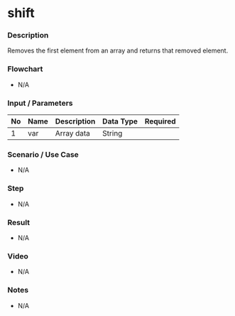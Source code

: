 # shift

### Description

Removes the first element from an array and returns that removed element.

### Flowchart

- N/A 

### Input / Parameters

| No | Name | Description | Data Type | Required |
| ------ | ------ | ------ |------ | ------ |
| 1 | var | Array data | String |   |

### Scenario / Use Case

- N/A

### Step

- N/A

### Result

- N/A

### Video

- N/A

### Notes

- N/A